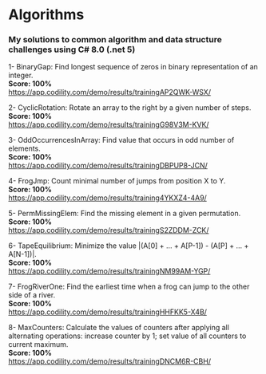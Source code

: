 # Algorithms

### My solutions to common algorithm and data structure challenges using C# 8.0 (.net 5)

1- BinaryGap: Find longest sequence of zeros in binary representation of an integer.  
   **Score: 100%**  
   https://app.codility.com/demo/results/trainingAP2QWK-WSX/  

2- CyclicRotation: Rotate an array to the right by a given number of steps.  
   **Score: 100%**  
   https://app.codility.com/demo/results/trainingG98V3M-KVK/  

3- OddOccurrencesInArray: Find value that occurs in odd number of elements.  
   **Score: 100%**  
   https://app.codility.com/demo/results/trainingDBPUP8-JCN/  

4- FrogJmp: Count minimal number of jumps from position X to Y.  
   **Score: 100%**  
   https://app.codility.com/demo/results/training4YKXZ4-4A9/  

5- PermMissingElem: Find the missing element in a given permutation.  
   **Score: 100%**  
   https://app.codility.com/demo/results/trainingS2ZDDM-ZCK/  


6- TapeEquilibrium: Minimize the value |(A[0] + ... + A[P-1]) - (A[P] + ... + A[N-1])|.  
   **Score: 100%**  
  https://app.codility.com/demo/results/trainingNM99AM-YGP/

7- FrogRiverOne: Find the earliest time when a frog can jump to the other side of a river.  
   **Score: 100%**  
  https://app.codility.com/demo/results/trainingHHFKK5-X4B/  

8- MaxCounters: Calculate the values of counters after applying all alternating operations: increase counter by 1; set value of all counters to current maximum.  
   **Score: 100%**  
  https://app.codility.com/demo/results/trainingDNCM6R-CBH/  

